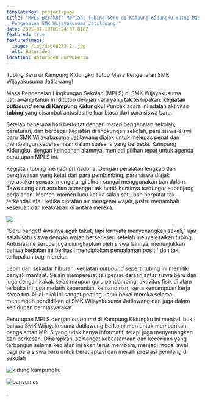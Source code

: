 ```yaml
---
templateKey: project-page
title: "MPLS Berakhir Meriah: Tubing Seru di Kampung Kidungku Tutup Masa
  Pengenalan SMK Wijayakusuma Jatilawang!"
date: 2025-07-19T01:24:07.816Z
featured: true
featuredimage:
  image: /img/dsc00973-2-.jpg
  alt: Baturaden
location: Baturaden Purwokerto
---
```

Tubing Seru di Kampung Kidungku Tutup Masa Pengenalan SMK Wijayakusuma Jatilawang!

Masa Pengenalan Lingkungan Sekolah (MPLS) di SMK Wijayakusuma Jatilawang tahun ini ditutup dengan cara yang tak terlupakan: **kegiatan *outbound* seru di Kampung Kidungku**! Puncak acara ini adalah aktivitas **tubing** yang disambut antusiasme luar biasa dari para siswa baru.

Setelah beberapa hari berkutat dengan materi pengenalan sekolah, peraturan, dan berbagai kegiatan di lingkungan sekolah, para siswa-siswi baru SMK Wijayakusuma Jatilawang diajak untuk melepas penat dan membangun kebersamaan dalam suasana yang berbeda. Kampung Kidungku, dengan keindahan alamnya, menjadi pilihan tepat untuk agenda penutupan MPLS ini.

Kegiatan tubing menjadi primadona. Dengan peralatan lengkap dan pengawasan yang ketat dari para pembimbing, para siswa diajak merasakan sensasi mengarungi aliran sungai menggunakan ban dalam. Tawa riang dan sorakan semangat tak henti-hentinya terdengar sepanjang perjalanan. Momen-momen lucu ketika salah satu ban berputar tak terkendali atau ketika cipratan air mengenai wajah, justru menambah keseruan dan keakraban di antara mereka.

![](/img/dsc00990.jpg)

"Seru banget! Awalnya agak takut, tapi ternyata menyenangkan sekali," ujar salah satu siswa dengan wajah berseri-seri setelah menyelesaikan tubing. Antusiasme serupa juga diungkapkan oleh siswa lainnya, menunjukkan bahwa kegiatan ini berhasil menciptakan pengalaman positif dan tak terlupakan bagi mereka.

Lebih dari sekadar hiburan, kegiatan *outbound* seperti tubing ini memiliki banyak manfaat. Selain mempererat tali persaudaraan antar siswa baru dan juga dengan kakak kelas maupun guru pendamping, aktivitas fisik di alam terbuka ini juga melatih keberanian, kemandirian, serta kemampuan kerja sama tim. Nilai-nilai ini sangat penting untuk bekal mereka selama menempuh pendidikan di SMK Wijayakusuma Jatilawang dan juga dalam kehidupan bermasyarakat.

Penutupan MPLS dengan *outbound* di Kampung Kidungku ini menjadi bukti bahwa SMK Wijayakusuma Jatilawang berkomitmen untuk memberikan pengalaman MPLS yang tidak hanya informatif, tetapi juga menyenangkan dan berkesan. Diharapkan, semangat kebersamaan dan keceriaan yang terbangun selama kegiatan ini akan terus membara, menjadi modal awal bagi para siswa baru untuk beradaptasi dan meraih prestasi gemilang di sekolah

![kidung kampungku](/img/dsc00969.jpg)

![](/img/dsc00971.jpg "banyumas")

.